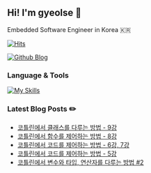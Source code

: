 ## Hi! I'm gyeolse 👋

Embedded Software Engineer in Korea 🇰🇷

[![Hits](https://hits.seeyoufarm.com/api/count/incr/badge.svg?url=https%3A%2F%2Fgithub.com%2Fgyeolse&count_bg=%233D51C8&title_bg=%23030303&icon=&icon_color=%23E7E7E7&title=%F0%9F%8C%8A+Today%27s+visits+%2F+Total+visits&edge_flat=false)](https://hits.seeyoufarm.com)


[![Github Blog](https://img.shields.io/badge/Github-181717?style=for-the-badge&logo=Github&logoColor=white)](https://gyeolse.github.io)

### Language & Tools

[![My Skills](https://skillicons.dev/icons?i=git,cpp,vim,qt,kotlin,vscode,androidstudio,notion)](https://skillicons.dev)



### Latest Blog Posts ✏️

- [코틀린에서 클래스를 다루는 방법 - 9강](https://wave-dev-log.tistory.com/21)
- [코틀린에서 함수를 제어하는 방법 - 8강](https://wave-dev-log.tistory.com/20)
- [코틀린에서 코드를&nbsp;제어하는 방법 - 6강, 7강](https://wave-dev-log.tistory.com/19)
- [코틀린에서&nbsp;코드를 제어하는 방법 - 5강](https://wave-dev-log.tistory.com/18)
- [코틀린에서&nbsp;변수와&nbsp;타입, 연산자를 다루는 방법 #2](https://wave-dev-log.tistory.com/17)
